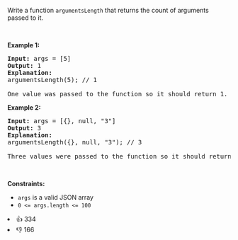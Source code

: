 Write a function&nbsp;<code>argumentsLength</code> that returns the count of arguments passed to it.

<p>&nbsp;</p> 
<p><strong class="example">Example 1:</strong></p>

<pre>
<strong>Input:</strong> args = [5]
<strong>Output:</strong> 1
<strong>Explanation:</strong>
argumentsLength(5); // 1

One value was passed to the function so it should return 1.
</pre>

<p><strong class="example">Example 2:</strong></p>

<pre>
<strong>Input:</strong> args = [{}, null, "3"]
<strong>Output:</strong> 3
<strong>Explanation:</strong> 
argumentsLength({}, null, "3"); // 3

Three values were passed to the function so it should return 3.
</pre>

<p>&nbsp;</p> 
<p><strong>Constraints:</strong></p>

<ul> 
 <li><code>args</code>&nbsp;is a valid JSON array</li> 
 <li><code>0 &lt;= args.length &lt;= 100</code></li> 
</ul>

<div><li>👍 334</li><li>👎 166</li></div>